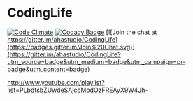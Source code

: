 CodingLife
==========

[![Code Climate](https://codeclimate.com/github/ahastudio/CodingLife/badges/gpa.svg)](https://codeclimate.com/github/ahastudio/CodingLife)
[![Codacy Badge](https://api.codacy.com/project/badge/grade/c9c93f4d9d604623a0cd4f24fb6a0314)](https://www.codacy.com/app/ahastudio/CodingLife)
[![Join the chat at https://gitter.im/ahastudio/CodingLife](https://badges.gitter.im/Join%20Chat.svg)](https://gitter.im/ahastudio/CodingLife?utm_source=badge&utm_medium=badge&utm_campaign=pr-badge&utm_content=badge)

http://www.youtube.com/playlist?list=PLbdtsbZUwdeSAjccModOzFREAyX9W4Jh-
